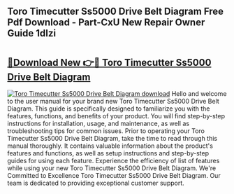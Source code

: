 ## Toro Timecutter Ss5000 Drive Belt Diagram Free Pdf Download - Part-CxU New Repair Owner Guide 1dIzi

# <h2><a href="http://dfjm9b.blite.top/?on=Toro+Timecutter+Ss5000+Drive+Belt+Diagram">🔗Download New 👉🔴 Toro Timecutter Ss5000 Drive Belt Diagram</a></h2>

[![Toro Timecutter Ss5000 Drive Belt Diagram download](https://i.imgur.com/lujVjoI.png)](http://dfjm9b.blite.top/?on=Toro+Timecutter+Ss5000+Drive+Belt+Diagram)
Hello and welcome to the user manual for your brand new Toro Timecutter Ss5000 Drive Belt Diagram. This guide is specifically designed to familiarize you with the features, functions, and benefits of your product. You will find step-by-step instructions for installation, usage, and maintenance, as well as troubleshooting tips for common issues. Prior to operating your Toro Timecutter Ss5000 Drive Belt Diagram, take the time to read through this manual thoroughly. It contains valuable information about the product's features and functions, as well as setup instructions and step-by-step guides for using each feature. Experience the efficiency of list of features while using your new Toro Timecutter Ss5000 Drive Belt Diagram. We're Committed to Excellence Toro Timecutter Ss5000 Drive Belt Diagram. Our team is dedicated to providing exceptional customer support.
